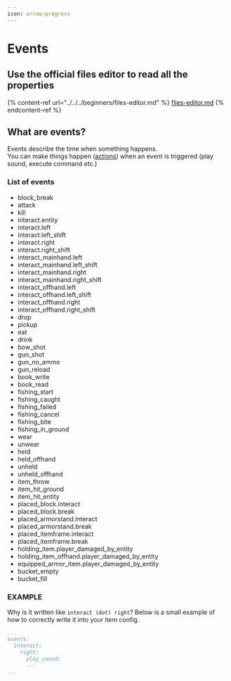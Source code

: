 ```yaml
---
icon: arrow-progress
---
```


# Events

## Use the official files editor to read all the properties

{% content-ref url="../../../beginners/files-editor.md" %}
[files-editor.md](../../../beginners/files-editor.md)
{% endcontent-ref %}

## What are events?

Events describe the time when something happens.\
You can make things happen ([actions](actions.md)) when an event is triggered (play sound, execute command etc.)

### List of events

* block\_break
* attack
* kill
* interact.entity
* interact.left
* interact.left\_shift
* interact.right
* interact.right\_shift
* interact\_mainhand.left
* interact\_mainhand.left\_shift
* interact\_mainhand.right
* interact\_mainhand.right\_shift
* interact\_offhand.left
* interact\_offhand.left\_shift
* interact\_offhand.right
* interact\_offhand.right\_shift
* drop
* pickup
* eat
* drink
* bow\_shot
* gun\_shot
* gun\_no\_ammo
* gun\_reload
* book\_write
* book\_read
* fishing\_start
* fishing\_caught
* fishing\_failed
* fishing\_cancel
* fishing\_bite
* fishing\_in\_ground
* wear
* unwear
* held
* held\_offhand
* unheld
* unheld\_offhand
* item\_throw
* item\_hit\_ground
* item\_hit\_entity
* placed\_block.interact
* placed\_block.break
* placed\_armorstand.interact
* placed\_armorstand.break
* placed\_itemframe.interact
* placed\_itemframe.break
* holding\_item.player\_damaged\_by\_entity
* holding\_item\_offhand.player\_damaged\_by\_entity
* equipped\_armor\_item.player\_damaged\_by\_entity
* bucket\_empty
* bucket\_fill

### EXAMPLE

Why is it written like `interact (dot) right`? Below is a small example of how to correctly write it into your item config.

```yaml
...
events:
  interact:
    right:
      play_sound:
      ...
...
```
